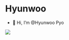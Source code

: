 # Hyunwoo

- 👋 Hi, I’m @Hyunwoo Pyo

<!--
**phwoo1004/phwoo1004** is a ✨ _special_ ✨ repository because its `README.md` (this file) appears on your GitHub profile.

Here are some ideas to get you started:

- 🔭 I’m currently working on ...
- 🌱 I’m currently learning ...
- 👯 I’m looking to collaborate on ...
- 🤔 I’m looking for help with ...
- 💬 Ask me about ...
- 📫 How to reach me: ...
- 😄 Pronouns: ...
- ⚡ Fun fact: ...
-->

<a href="https://www.javascript.com/">
  <img src="https://img.shields.io/badge/JavaScript-f7df1e?style=flat-square&logo=JavaScript&logoColor=white"/>
</a>
